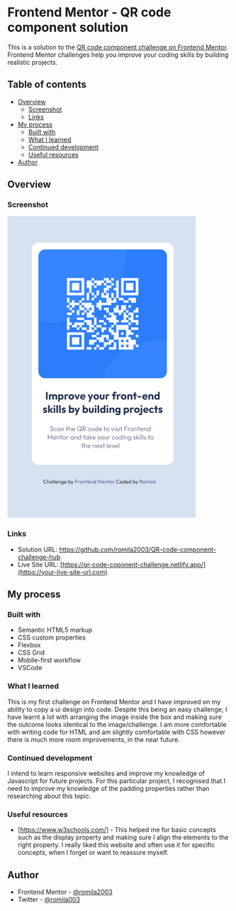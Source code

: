 # Frontend Mentor - QR code component solution

This is a solution to the [QR code component challenge on Frontend Mentor](https://www.frontendmentor.io/challenges/qr-code-component-iux_sIO_H). Frontend Mentor challenges help you improve your coding skills by building realistic projects. 

## Table of contents

- [Overview](#overview)
  - [Screenshot](#screenshot)
  - [Links](#links)
- [My process](#my-process)
  - [Built with](#built-with)
  - [What I learned](#what-i-learned)
  - [Continued development](#continued-development)
  - [Useful resources](#useful-resources)
- [Author](#author)

## Overview

### Screenshot

![](https://github.com/romila2003/QR-code-component-challenge-hub/blob/main/screenshot.PNG)

### Links

- Solution URL: https://github.com/romila2003/QR-code-component-challenge-hub
- Live Site URL: [https://qr-code-coponent-challenge.netlify.app/](https://your-live-site-url.com)

## My process

### Built with

- Semantic HTML5 markup
- CSS custom properties
- Flexbox
- CSS Grid
- Mobile-first workflow
- VSCode

### What I learned

This is my first challenge on Frontend Mentor and I have improved on my ability to copy a ui design into code. Despite this being an easy challenge, I have learnt a lot with arranging the image inside the box and making sure the outcome looks identical to the image/challenge. I am more comfortable with writing code for HTML and am slightly comfortable with CSS however there is much more room improvements, in the near future.


### Continued development

I intend to learn responsive websites and improve my knowledge of Javascript for future projects. For this particular project, I recognised that I need to improve my knowledge of the padding properties rather than researching about this topic.


### Useful resources

- [https://www.w3schools.com/] - This helped me for basic concepts such as the display property and making sure I align the elements to the right property. I really liked this website and often use it for specific concepts, when I forget or want to reassure myself.

## Author

- Frontend Mentor - [@romila2003](https://www.frontendmentor.io/profile/yourusername)
- Twitter - [@romila003](https://www.twitter.com/yourusername)
